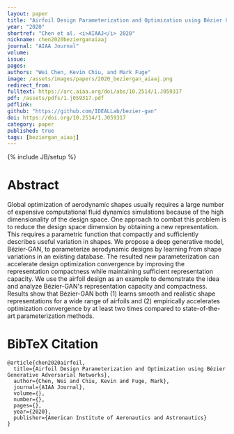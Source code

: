 ```yaml
---
layout: paper
title: "Airfoil Design Parameterization and Optimization using Bézier Generative Adversarial Networks"
year: "2020"
shortref: "Chen et al. <i>AIAAJ</i> 2020"
nickname: chen2020bezierganaiaaj
journal: "AIAA Journal"
volume: 
issue: 
pages: 
authors: "Wei Chen, Kevin Chiu, and Mark Fuge"
image: /assets/images/papers/2020_beziergan_aiaaj.png
redirect_from: 
fulltext: https://arc.aiaa.org/doi/abs/10.2514/1.J059317
pdf: /assets/pdfs/1.j059317.pdf
pdflink: 
github: "https://github.com/IDEALLab/bezier-gan"
doi: https://doi.org/10.2514/1.J059317
category: paper
published: true
tags: [beziergan_aiaaj]
---
```

{% include JB/setup %}

# Abstract 

Global optimization of aerodynamic shapes usually requires a large number of expensive computational fluid dynamics simulations because of the high dimensionality of the design space. One approach to combat this problem is to reduce the design space dimension by obtaining a new representation. This requires a parametric function that compactly and sufficiently describes useful variation in shapes. We propose a deep generative model, Bézier-GAN, to parameterize aerodynamic designs by learning from shape variations in an existing database. The resulted new parameterization can accelerate design optimization convergence by improving the representation compactness while maintaining sufficient representation capacity. We use the airfoil design as an example to demonstrate the idea and analyze Bézier-GAN's representation capacity and compactness. Results show that Bézier-GAN both (1) learns smooth and realistic shape representations for a wide range of airfoils and (2) empirically accelerates optimization convergence by at least two times compared to state-of-the-art parameterization methods.




# BibTeX Citation

```
@article{chen2020airfoil,
  title={Airfoil Design Parameterization and Optimization using Bézier Generative Adversarial Networks},
  author={Chen, Wei and Chiu, Kevin and Fuge, Mark},
  journal={AIAA Journal},
  volume={},
  number={},
  pages={},
  year={2020},
  publisher={American Institute of Aeronautics and Astronautics}
}
```
